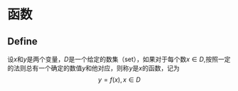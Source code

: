 # 函数
## Define 
设$x$和$y$是两个变量，$D$是一个给定的数集（set），如果对于每个数$x \in D$,按照一定的法则总有一个确定的数值$y$和他对应，则称$y$是$x$的函数，记为$$y = f(x),x \in D$$